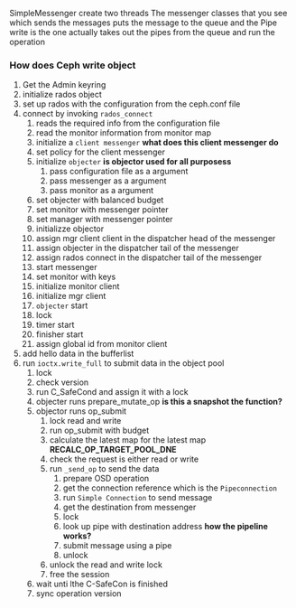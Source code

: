 SimpleMessenger create two threads
The messenger classes that you see which sends the messages puts the message to the queue
and the Pipe write is the one actually takes out the pipes from the queue and run the operation

### How does Ceph write object
1. Get the Admin keyring
2. initialize rados object
3. set up rados with the configuration from the ceph.conf file
4. connect by invoking `rados_connect`
    1. reads the required info from the configuration file
    2. read the monitor information from monitor map
    3. initialize a `client messenger` **what does this client messenger do**
    4. set policy for the client messenger
    5. initialize `objecter` **is objector used for all purposess**
        1. pass configuration file as a argument
        2. pass messenger as a argument
        3. pass monitor as a argument
    6. set objecter with balanced budget   
    7. set monitor with messenger pointer
    8. set manager with messenger pointer
    9. initializze objector
    10. assign mgr client client in the dispatcher head of the messenger
    11. assign objecter in the dispatcher tail of the messenger
    12. assign rados connect in the dispatcher tail of the messenger
    13. start messenger
    14. set monitor with keys
    15. initialize monitor client
    16. initialize mgr client
    17. `objecter` start
    18. lock
    19. timer start
    20. finisher start
    21. assign global id from monitor client
5. add hello data in the bufferlist
6. run `ioctx.write_full` to submit data in the object pool
    1. lock
    2. check version
    3. run C_SafeCond and assign it with a lock
    4. objecter runs prepare_mutate_op **is this a snapshot the function?**
    5. objector runs op_submit
        1. lock read and write
        2. run op_submit with budget
        3. calculate the latest map for the latest map **RECALC_OP_TARGET_POOL_DNE**
        4. check the request is either read or write
        5. run `_send_op`  to send the data
            1. prepare OSD operation
            2. get the connection reference which is the `Pipeconnection`
            3. run `Simple Connection` to send message
            4. get the destination from messenger
            5. lock
            6. look up pipe with destination address **how the pipeline works?**
            7. submit message using a pipe
            8. unlock
        6. unlock the read and write lock
        7. free the session
    6. wait unti lthe C-SafeCon is finished
    7. sync operation version  
